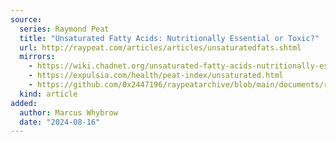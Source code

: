 ```yaml
---
source:
  series: Raymond Peat
  title: "Unsaturated Fatty Acids: Nutritionally Essential or Toxic?"
  url: http://raypeat.com/articles/articles/unsaturatedfats.shtml
  mirrors:
    - https://wiki.chadnet.org/unsaturated-fatty-acids-nutritionally-essential-or-toxic
    - https://expulsia.com/health/peat-index/unsaturated.html
    - https://github.com/0x2447196/raypeatarchive/blob/main/documents/raypeat.com/unsaturatedfats.md
  kind: article 
added:
  author: Marcus Whybrow
  date: "2024-08-16"
---
```

